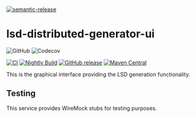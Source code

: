 [![semantic-release](https://img.shields.io/badge/semantic-release-e10079.svg?logo=semantic-release)](https://github.com/semantic-release/semantic-release)

# lsd-distributed-generator-ui
![GitHub](https://img.shields.io/github/license/lsd-consulting/lsd-distributed-generator-ui)
![Codecov](https://img.shields.io/codecov/c/github/lsd-consulting/lsd-distributed-generator-ui)

[![CI](https://github.com/lsd-consulting/lsd-distributed-generator-ui/actions/workflows/ci.yml/badge.svg)](https://github.com/lsd-consulting/lsd-distributed-generator-ui/actions/workflows/ci.yml)
[![Nightly Build](https://github.com/lsd-consulting/lsd-distributed-generator-ui/actions/workflows/nightly.yml/badge.svg)](https://github.com/lsd-consulting/lsd-distributed-generator-ui/actions/workflows/nightly.yml)
[![GitHub release](https://img.shields.io/github/release/lsd-consulting/lsd-distributed-generator-ui)](https://github.com/lsd-consulting/lsd-distributed-generator-ui/releases)
[![Maven Central](https://img.shields.io/maven-central/v/io.github.lsd-consulting/lsd-distributed-generator-ui-api.svg?label=Maven%20Central)](https://search.maven.org/search?q=g:%22io.github.lsd-consulting%22%20AND%20a:%22lsd-distributed-generator-ui-api%22)


This is the graphical interface providing the LSD generation functionality.

## Testing
This service provides WireMock stubs for testing purposes.
